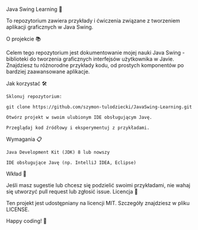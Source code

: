 Java Swing Learning 🎨

To repozytorium zawiera przykłady i ćwiczenia związane z tworzeniem aplikacji graficznych w Java Swing.

O projekcie 📚

Celem tego repozytorium jest dokumentowanie mojej nauki Java Swing - biblioteki do tworzenia graficznych interfejsów użytkownika w Javie. Znajdziesz tu różnorodne przykłady kodu, od prostych komponentów po bardziej zaawansowane aplikacje.


Jak korzystać 🛠️

    Sklonuj repozytorium:

    git clone https://github.com/szymon-tulodziecki/JavaSwing-Learning.git

    Otwórz projekt w swoim ulubionym IDE obsługującym Javę.

    Przeglądaj kod źródłowy i eksperymentuj z przykładami.

Wymagania 📋

    Java Development Kit (JDK) 8 lub nowszy

    IDE obsługujące Javę (np. IntelliJ IDEA, Eclipse)

Wkład 🤝

Jeśli masz sugestie lub chcesz się podzielić swoimi przykładami, nie wahaj się utworzyć pull request lub zgłosić issue.
Licencja 📄

Ten projekt jest udostępniany na licencji MIT. Szczegóły znajdziesz w pliku LICENSE.

Happy coding! 🚀